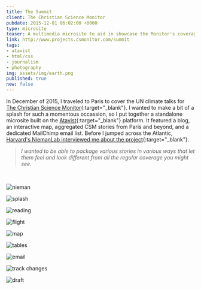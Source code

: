 ```yaml
---
title: The Summit
client: The Christian Science Monitor
pubdate: 2015-12-01 06:02:00 +0000
type: microsite
teaser: A multimedia microsite to aid in showcase the Monitor's coverage of the 2015 Paris climate talks
link: http://www.projects.csmonitor.com/summit
tags:
- atavist
- html/css
- journalism
- photography
img: assets/img/earth.png
published: true
new: false
---
```


In December of 2015, I traveled to Paris to cover the UN climate talks for [The Christian Science Monitor](http://www.csmonitor.com){:target="_blank"}. I wanted to make a bit of a splash for such a momentous occassion, so I put together a standalone microsite built on the [Atavist](http://www.atavist.com){:target="_blank"} platform. It featured a blog, an interactive map, aggregated CSM stories from Paris and beyond, and a dedicated MailChimp email list. Before I jumped across the Atlantic, [Harvard's NiemanLab interviewed me about the project](http://www.niemanlab.org/2015/11/the-christian-science-monitor-built-a-separate-site-just-for-coverage-of-the-paris-climate-talks/){:target="_blank"}. 

>*I wanted to be able to package various stories in various ways that let them feel and look different from all the regular coverage you might see.*

<br />

![nieman](/assets/img/dist/summit-nieman.jpg)

![splash](/assets/img/dist/summit-splash.jpg)

![reading](/assets/img/dist/summit-reading.jpg)

![flight](/assets/img/dist/summit-flight.jpg) 

![map](/assets/img/dist/summit-map.jpg)

![tables](/assets/img/dist/summit-tables.jpg) 

![email](/assets/img/dist/summit-email.jpg)

![track changes](../assets/img/summit-trackchanges.gif)

![draft](/assets/img/dist/summit-draft.jpg)



